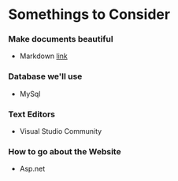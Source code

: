 # Somethings to Consider

### Make documents beautiful 

* Markdown [link](https://github.com/adam-p/markdown-here/wiki/Markdown-Cheatsheet)

### Database we'll use

* MySql

### Text Editors

* Visual Studio Community

### How to go about the Website

* Asp.net
  
 


